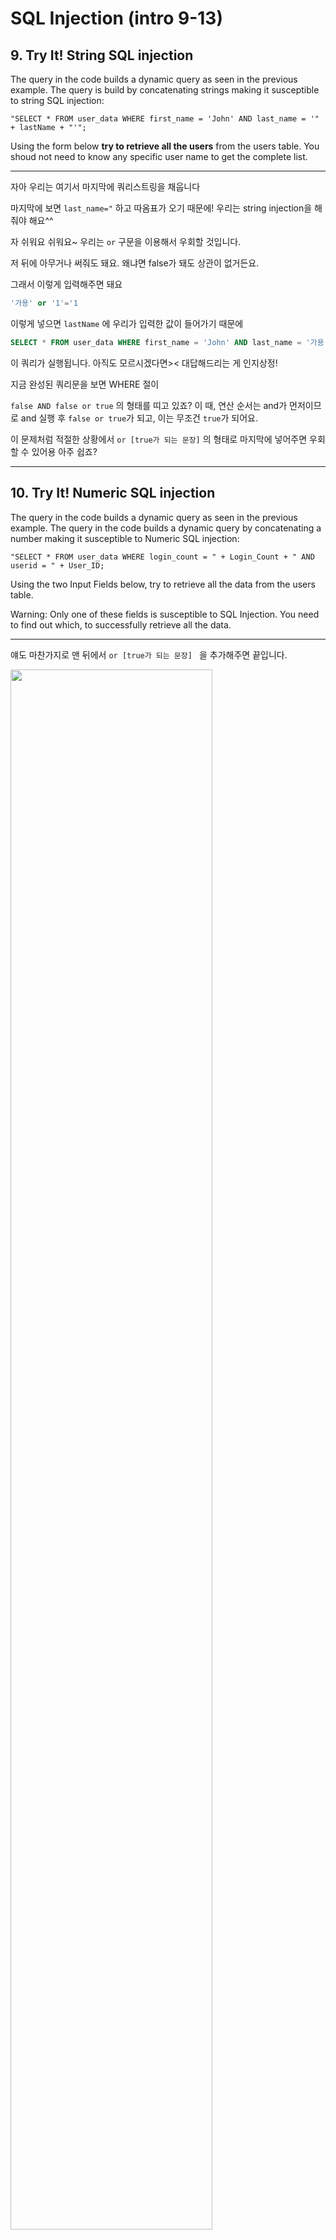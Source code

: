 # SQL Injection (intro 9-13)

## 9. Try It! String SQL injection

The query in the code builds a dynamic query as seen in the previous example. The query is build by concatenating strings making it susceptible to string SQL injection:

```
"SELECT * FROM user_data WHERE first_name = 'John' AND last_name = '" + lastName + "'";
```

Using the form below **try to retrieve all the users** from the users table. You shoud not need to know any specific user name to get the complete list.

------

자아 우리는 여기서 마지막에 쿼리스트링을 채웁니다

마지막에 보면 `last_name="` 하고 따옴표가 오기 때문에! 우리는 string injection을 해줘야 해요^^

자 쉬워요 쉬워요~ 우리는 `or` 구문을 이용해서 우회할 것입니다.

저 뒤에 아무거나 써줘도 돼요. 왜냐면  false가 돼도 상관이 없거든요.

그래서 이렇게 입력해주면 돼요

```sql
'가용' or '1'='1
```

이렇게 넣으면 `lastName` 에 우리가 입력한 값이 들어가기 때문에 

```sql
SELECT * FROM user_data WHERE first_name = 'John' AND last_name = '가용' or '1'='1'
```

이 쿼리가 실행됩니다. 아직도 모르시겠다면>< 대답해드리는 게 인지상정!

지금 완성된 쿼리문을 보면 WHERE 절이

`false AND false or true` 의 형태를 띠고 있죠? 이 때, 연산 순서는 and가 먼저이므로 and 실행 후 `false or true`가 되고, 이는 무조건 `true`가 되어요.

이 문제처럼 적절한 상황에서  `or [true가 되는 문장]` 의 형태로 마지막에 넣어주면 우회할 수 있어용 아주 쉽죠?

------

## 10. Try It! Numeric SQL injection

The query in the code builds a dynamic query as seen in the previous example. The query in the code builds a dynamic query by concatenating a number making it susceptible to Numeric SQL injection:

```
"SELECT * FROM user_data WHERE login_count = " + Login_Count + " AND userid = " + User_ID;
```

Using the two Input Fields below, try to retrieve all the data from the users table.

Warning: Only one of these fields is susceptible to SQL Injection. You need to find out which, to successfully retrieve all the data.

------

얘도 마찬가지로 맨 뒤에서 `or [true가 되는 문장] ` 을 추가해주면 끝입니다.

<img src="./img/sqliIntro9-1.png" width="80%">

<img src="./img/sqliIntro9-2.png" width="80%">

이런 식으로 하면 끝납니다요.

------

## Compromising confidentiality with String SQL infection

If a system is vulnerable to SQL infections, aspects of that system's CIA triad can be easily compromised. In the following three lessons you will learn how to compromise each aspect of the CIA triad using techniques like *SQL string injections* or *query chaining*.

In this lesson we will look at confidentiality. Confidentiality can be easily compromised by an attacker using SQL injection to read sensitive data from a database.

------

### It is your turn!

You are an employee named John **Smith**. The company has an internal system that allows all employees to see their own internal data - like the department they work in and their salary.

The system requires the employees to use a unige authentication TAN to view their data.

Your current TAN is **3SL99A**.

Since you alwqys have the urge to be the most earning employee, you want to exploit the system and instead of viewing your own internal data, *you want to take a look at the data of all your colleagues* to check their current salries.

You already found out that the query performing your request looks like this:

```
"SELECT * FROM employees WHERE last_name = '" + name + "' AND auth_tan = '" + auth_tan + "'";
```

String injection을 하기 위해서는 싱글쿼터를 쓰면 돼요. 여기서는 별다른 필터링이 적용되지 않으니까 신경쓰지 않아도 돼요.

지금 우리의 입력이 보내지는 칸은 이렇게 생겼어요.

<img src="./img/sqliIntroString1.png" width="50%">

우선 injection말고 그냥 정상적으로 내 이름과 TAN을 입력하면

<img src="./img/sqliIntroString2.png" width="50%">

내 계정 정보만 나오기 때문에 다시하라고 뜨네요.

이제 sqli를 하면 되겠죠. 우선 name에는 그냥 아무거나 쓰고 TAN에서 string injection을 하면 돼요.

<img src="./img/sqliIntroString3.png" width="50%">

sql문을 보면 싱글쿼터로 TAN이 감싸져있기 때문에 그걸 해결해주기 위해 처음에는 닫아주고, 마지막에는 저절로 닫히도록 열어준 상태로 넣어주면 됩니다.

그러면 저 쿼리문에 들어갔을 때는 `auth_tan = '1' or '0' = '0';` 이렇게 돼서 쿼리를 실행하면 모든 데이터를 보여주는 겁니다.

------

## Compromising Integrity with Query chaining

After compromising the confidentiality of data in the previous lesson, this time we are gonna compromise the **integrity** of data by using SQL **query chaining**.

The integrity of any data can be compromised, if an attacker per example changes information that he should not even be able to access.

### What is SQL query chaining?

Query chaining is exactly what it sounds like. When query chaining, you try to append one or more queries to the end of the actual query. You can do this by using the ; metacharacter which marks the end of a query and that way allows to start another one right after it within the same line.

### It is your turn!

You just found out that Tobi and Bob both seem to earn more money than you! Of course you cannot leavve it at that.

Better go and *change your own salary so you ar earning the most!*

Remember: Your name is John **Smith** and your current TAN is **3SL99A**.

일단 사람들이 돈을 얼마나 받는지 알아야겠쥬. 그래서 모든 데이터를 보기 위해 지금까지 썼던 sqli를 이용하면 됩니다. 저는 numeric injection을 썼어요. 근데 형태가 안주어져서 아무렇게나 했는데 결과 보니까 select절인 거 같아요.

<img src="./img/sqliIntroUpdate1.png" width="50%">

정보가 나왔네요. 근데 정말 Smith가 돈을 제일 조금 받네요. 그럼 이제 바꿔봅시다

이제 우리는 정보를 수정 (UPDATE) 해야겠죠?

그 전에 update절의 기본 구조부터 간단히 살펴보고 갑시다.

```sql
UPDATE [테이블명] SET [컬럼명] = [원하는 컬럼값] WHERE [조건];
```

그래서 저는 Employee Name에 이렇게 입력했어요.

```
1'; UPDATE EMPLOYEES SET SALARY = 90000 WHERE LAST_NAME = 'Smith';--
```

 우선 싱글쿼터로 열려있는걸 `1'`로 닫아주고 문장을 끝내주는 `;` 세미콜론을 쓴 후 update절을 썼어요. 그리고 마지막에는 주석처리를 해주었습니다. TAN에는 아무거나 써도 돼요.

결과는

<img src="./img/sqliIntroUpdate3.png" width="50%">

쨘~~! 이제 내가 짱이야!

------

## Compromising Avaliability

After successfully compromising confidentiality and integrity in the previous lessons, we now are going to compromise the third element of the CIA triad: **abailability**.

There are many different ways to violate vailability. If an account is deleted or the password gets changed, the actual owner cannot access it anymore. Attackers could also try to delete parts of the databse making it useless or even dropping the whole database. Another way to compromise availablity would be to per example revoke access-rights from admins or any other users, so that nobody gets access to the database.

### It is your turn!

Now you are the top earner in you company. But do you see that? There seems to be a **access_log** table, where all your actitons have been logged to!

Better go and *delete it* completely before anyone notices. 

------

<img src="./img/sqliIntroDelete1.png" width="50%">

검색이라는 거는 like연산자가 사용돼야한다. 검색한 키워드를 **포함**하는 것들을 봐야하기 때문.

```sql
SELECT * FROM ACCESS_LOG WHERE ACTION LIKE '%[검색어]%';
```

이런식으로 하면 ACTION이 검색어를 포함하는 data들을 출력할 수 있는 것이다.

저 검색어에 우리가 입력하는 게 들어가니까

우리는 `query chaining` 을 이용하면 된다!

문제에서 테이블을 지우라고 했으니까 우리는 `DROP` 절을 사용하면 된다.

```sql
DROP TABLE ACCESS_LOG--
```

이렇게 하면 access_log 테이블이 아예 지워진다! 끝~

입력한 거: `1' drop table access_log--`

결과

<img src="./img/sqliIntroDelete2.png" width="50%">

끄~읏